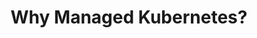 ---
title: "Why Managed Kubernetes?"
description: "Learn why using a managed Kubernetes service can simplify your container orchestration and enhance your development workflow."
banner: "images/exoscale-icon.svg"
weight: 5
tags: [kubernetes, orchestration, sks]
level: "introductory"
categories: [exoscale,kubernetes]
---